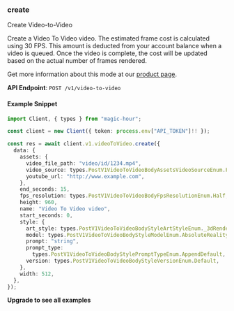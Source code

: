 
### create <a name="create"></a>
Create Video-to-Video

Create a Video To Video video. The estimated frame cost is calculated using 30 FPS. This amount is deducted from your account balance when a video is queued. Once the video is complete, the cost will be updated based on the actual number of frames rendered.
  
Get more information about this mode at our [product page](/products/video-to-video).
  

**API Endpoint**: `POST /v1/video-to-video`

#### Example Snippet

```typescript
import Client, { types } from "magic-hour";

const client = new Client({ token: process.env["API_TOKEN"]!! });

const res = await client.v1.videoToVideo.create({
  data: {
    assets: {
      video_file_path: "video/id/1234.mp4",
      video_source: types.PostV1VideoToVideoBodyAssetsVideoSourceEnum.File,
      youtube_url: "http://www.example.com",
    },
    end_seconds: 15,
    fps_resolution: types.PostV1VideoToVideoBodyFpsResolutionEnum.Half,
    height: 960,
    name: "Video To Video video",
    start_seconds: 0,
    style: {
      art_style: types.PostV1VideoToVideoBodyStyleArtStyleEnum._3dRender,
      model: types.PostV1VideoToVideoBodyStyleModelEnum.AbsoluteReality,
      prompt: "string",
      prompt_type:
        types.PostV1VideoToVideoBodyStylePromptTypeEnum.AppendDefault,
      version: types.PostV1VideoToVideoBodyStyleVersionEnum.Default,
    },
    width: 512,
  },
});
```

**Upgrade to see all examples**
